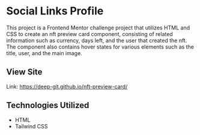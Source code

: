 # Social Links Profile
This project is a Frontend Mentor challenge project that utilizes HTML and CSS to create an nft preview card component, consisting of related information such as currency, days left, and the user that created the nft. The component also contains hover states for various elements such as the title, user, and the main image.

## View Site
Link: https://deep-git.github.io/nft-preview-card/

## Technologies Utilized
- HTML
- Tailwind CSS
